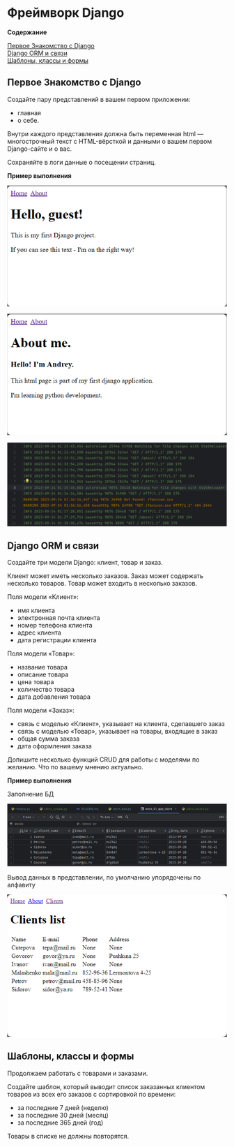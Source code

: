 # Фреймворк Django

**Содержание**

[Первое Знакомство с Django](#первое-знакомство-с-django)<br>
[Django ORM и связи](#django-orm-и-связи)<br>
[Шаблоны, классы и формы](#шаблоны-классы-и-формы)

## Первое Знакомство с Django

Создайте пару представлений в вашем первом приложении:
- главная
- о себе.

Внутри каждого представления должна быть переменная html — многострочный текст с 
HTML-вёрсткой и данными о вашем первом Django-сайте и о вас.

Сохраняйте в логи данные о посещении страниц.

**Пример выполнения**

![img.png](img_readme/img_01.png)

![img.png](img_readme/img_02.png)

![img.png](img_readme/img_03.png)

## Django ORM и связи

Создайте три модели Django: клиент, товар и заказ.

Клиент может иметь несколько заказов. Заказ может содержать несколько товаров. Товар может входить в несколько заказов.

Поля модели «Клиент»:
- имя клиента
- электронная почта клиента
- номер телефона клиента
- адрес клиента
- дата регистрации клиента

Поля модели «Товар»:
- название товара
- описание товара
- цена товара
- количество товара
- дата добавления товара

Поля модели «Заказ»:
- связь с моделью «Клиент», указывает на клиента, сделавшего заказ
- связь с моделью «Товар», указывает на товары, входящие в заказ
- общая сумма заказа
- дата оформления заказа

Допишите несколько функций CRUD для работы с моделями по желанию. Что по вашему мнению актуально.

**Пример выполнения**

Заполнение БД

![Заполнение БД](img_readme/img_04.png "Заполнение БД")

Вывод данных в представлении, по умолчанию упорядочены по алфавиту

![Вывод списка клиентов](img_readme/img_05.png "Ввод списка клиентов")

## Шаблоны, классы и формы

Продолжаем работать с товарами и заказами.

Создайте шаблон, который выводит список заказанных клиентом товаров из всех его заказов с сортировкой по времени:
- за последние 7 дней (неделю)
- за последние 30 дней (месяц)
- за последние 365 дней (год)

Товары в списке не должны повторятся.